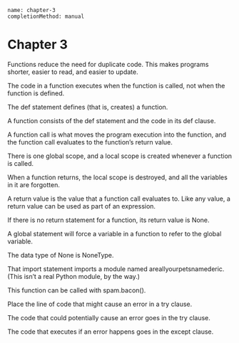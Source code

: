 ```ngMeta
name: chapter-3
completionMethod: manual
```
# Chapter 3
Functions reduce the need for duplicate code. This makes programs shorter, easier to read, and easier to update.

The code in a function executes when the function is called, not when the function is defined.

The def statement defines (that is, creates) a function.

A function consists of the def statement and the code in its def clause.

A function call is what moves the program execution into the function, and the function call evaluates to the function’s return value.

There is one global scope, and a local scope is created whenever a function is called.

When a function returns, the local scope is destroyed, and all the variables in it are forgotten.

A return value is the value that a function call evaluates to. Like any value, a return value can be used as part of an expression.

If there is no return statement for a function, its return value is None.

A global statement will force a variable in a function to refer to the global variable.

The data type of None is NoneType.

That import statement imports a module named areallyourpetsnamederic. (This isn’t a real Python module, by the way.)

This function can be called with spam.bacon().

Place the line of code that might cause an error in a try clause.

The code that could potentially cause an error goes in the try clause.

The code that executes if an error happens goes in the except clause.

